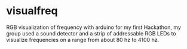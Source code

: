 # visualfreq
RGB visualization of frequency with arduino
for my first Hackathon, my group used a sound detector and a strip of addressable RGB LEDs to visualize frequencies on a range from
about 80 hz to 4100 hz.
